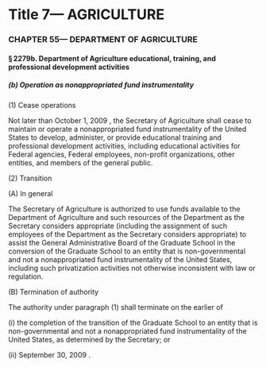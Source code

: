 
# Title 7— AGRICULTURE
### CHAPTER 55— DEPARTMENT OF AGRICULTURE
#### § 2279b. Department of Agriculture educational, training, and professional development activities
##### (b) Operation as nonappropriated fund instrumentality

(1) Cease operations

Not later than October 1, 2009 , the Secretary of Agriculture shall cease to maintain or operate a nonappropriated fund instrumentality of the United States to develop, administer, or provide educational training and professional development activities, including educational activities for Federal agencies, Federal employees, non-profit organizations, other entities, and members of the general public.

(2) Transition

(A) In general

The Secretary of Agriculture is authorized to use funds available to the Department of Agriculture and such resources of the Department as the Secretary considers appropriate (including the assignment of such employees of the Department as the Secretary considers appropriate) to assist the General Administrative Board of the Graduate School in the conversion of the Graduate School to an entity that is non-governmental and not a nonappropriated fund instrumentality of the United States, including such privatization activities not otherwise inconsistent with law or regulation.

(B) Termination of authority

The authority under paragraph (1) shall terminate on the earlier of

(i) the completion of the transition of the Graduate School to an entity that is non-governmental and not a nonappropriated fund instrumentality of the United States, as determined by the Secretary; or

(ii) September 30, 2009 .
